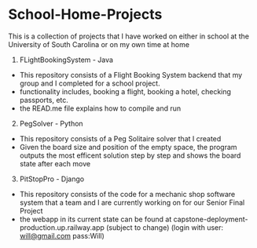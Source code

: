 # School-Home-Projects
This is a collection of projects that I have worked on either in school at the University of South Carolina or on my own time at home

1. FLightBookingSystem - Java
 - This repository consists of a Flight Booking System backend that my group and I completed for a school project.
 - functionality includes, booking a flight, booking a hotel, checking passports, etc.
 - the READ.me file explains how to compile and run
2. PegSolver - Python
 - This repository consists of a Peg Solitaire solver that I created
 - Given the board size and position of the empty space, the program outputs the most efficent solution step by step and shows the board state after each move
3. PitStopPro - Django
 - This repository consists of the code for a mechanic shop software system that a team and I are currently working on for our Senior Final Project
 - the webapp in its current state can be found at capstone-deployment-production.up.railway.app (subject to change) (login with user: will@gmail.com pass:Will)
